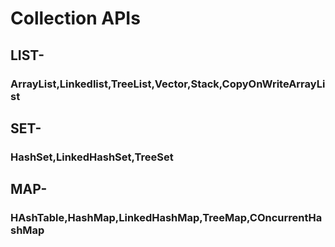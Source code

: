 # Collection APIs
## LIST- 
### ArrayList,Linkedlist,TreeList,Vector,Stack,CopyOnWriteArrayList
## SET- 
### HashSet,LinkedHashSet,TreeSet
## MAP- 
### HAshTable,HashMap,LinkedHashMap,TreeMap,COncurrentHashMap
   
